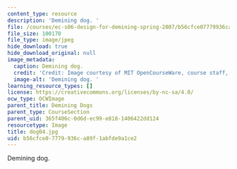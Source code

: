 ```yaml
---
content_type: resource
description: 'Demining dog. '
file: /courses/ec-s06-design-for-demining-spring-2007/b56cfce07779936ca89f1abfde9a1ce2_dog04.jpg
file_size: 100170
file_type: image/jpeg
hide_download: true
hide_download_original: null
image_metadata:
  caption: Demining dog.
  credit: 'Credit: Image courtesy of MIT OpenCourseWare, course staff, and students.'
  image-alt: 'Demining dog. '
learning_resource_types: []
license: https://creativecommons.org/licenses/by-nc-sa/4.0/
ocw_type: OCWImage
parent_title: Demining Dogs
parent_type: CourseSection
parent_uid: 365f406c-0d6d-ec99-e818-1406422dd124
resourcetype: Image
title: dog04.jpg
uid: b56cfce0-7779-936c-a89f-1abfde9a1ce2
---
```

Demining dog. 